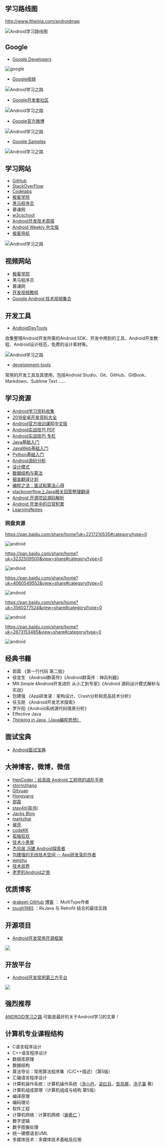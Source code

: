## 学习路线图

http://www.itheima.com/androidmap

![Android学习路线图](http://img.blog.csdn.net/20170406005745987?watermark/2/text/aHR0cDovL2Jsb2cuY3Nkbi5uZXQvYXhpMjk1MzA5MDY2/font/5a6L5L2T/fontsize/400/fill/I0JBQkFCMA==/dissolve/70/gravity/SouthEast)

## Google

- [Google Developers](https://developers.google.cn/)

![google](http://img.blog.csdn.net/20161219232946232?watermark/2/text/aHR0cDovL2Jsb2cuY3Nkbi5uZXQvYXhpMjk1MzA5MDY2/font/5a6L5L2T/fontsize/400/fill/I0JBQkFCMA==/dissolve/70/gravity/SouthEast)

- [Google视频](http://i.youku.com/i/UMjczOTc0NDkzNg==)

![Android学习之路](http://img.blog.csdn.net/20160926211553757)

- [Google开发者社区](http://chinagdg.org/)

![Android学习之路](http://img.blog.csdn.net/20160926211732743)

- [Google官方微博](http://weibo.com/GoogleDevelopers?refer_flag=1005055013_)

![Android学习之路](http://img.blog.csdn.net/20160926211652669)

- [Google Samples](https://github.com/googlesamples)

![Android学习之路](http://img.blog.csdn.net/20160926212604036)

## 学习网站

- [GitHub](https://github.com/)
- [StackOverFlow](http://stackoverflow.com/)
- [Codelabs](http://clmirror.storage.googleapis.com/index.html)
- [极客学院](http://wiki.jikexueyuan.com/)
- [黑马程序员](http://www.itheima.com/)
- 慕课网
- [w3cschool](http://www.w3cschool.cn/)
- [Android开发技术周报](http://www.androidweekly.cn/)
- [Android Weekly 中文版](http://wiki.jikexueyuan.com/project/android-weekly/)
- [极客导航](http://www.jikedaohang.com/)

![Android学习之路](http://img.blog.csdn.net/20161026233117616)

## 视频网站

- [极客学院](http://wiki.jikexueyuan.com/)
- 黑马程序员
- 慕课网
- [开发视频教程](http://geek.csdn.net/news/detail/99708)
- [Google Android 技术视频集合](http://chinagdg.org/2016/08/google-android-videos/)

## 开发工具

- [AndroidDevTools](http://www.androiddevtools.cn/)

收集整理Android开发所需的Android SDK、开发中用到的工具、Android开发教程、Android设计规范，免费的设计素材等。

![Android学习之路](http://img.blog.csdn.net/20160929134827185)

- [development-tools](https://www.gitbook.com/book/alleniverson/development-tools/details)

常用的开发工具及其使用，包括Android Studio、Git、GitHub、GitBook、Markdown、Sublime Text ......

## 学习资源

- [Android学习资料收集](http://mp.weixin.qq.com/s?__biz=MzA4NTQwNDcyMA==&mid=402543523&idx=1&sn=7589887001688123a6a04e081a2b793b&scene=4#wechat_redirect)
- [2016安卓开发资料大全](http://blog.chengyunfeng.com/?p=1020)
- [Android官方培训课程中文版](https://github.com/kesenhoo/android-training-course-in-chinese)
- [Android实战技巧 PDF](http://wiki.jikexueyuan.com/project/android-actual-combat-skills/)
- [Android实战技巧 专栏](http://blog.csdn.net/column/details/android-tip.html)
- [Java基础入门](http://blog.csdn.net/axi295309066/article/details/52485297)
- [JavaWeb基础入门](http://blog.csdn.net/axi295309066/article/details/71057277)
- [Python基础入门](http://blog.csdn.net/axi295309066/article/details/71023059)
- [Android源码分析](http://blog.csdn.net/axi295309066/article/details/64450164)
- [设计模式](http://blog.csdn.net/axi295309066/article/details/64445581)
- [数据结构与算法](http://blog.csdn.net/axi295309066/article/details/53980484)
- [掘金翻译计划](https://github.com/xitu/gold-miner)
- [编程之法：面试和算法心得](https://github.com/julycoding/The-Art-Of-Programming-By-July)
- [stackoverflow上Java相关回答整理翻译](https://github.com/giantray/stackoverflow-java-top-qa)
- [Android 开源项目源码解析](https://github.com/android-cn/android-open-project-analysis)
- [Android 开发中的日常积累](https://github.com/lizhangqu/CoreLink)
- [LearningNotes](https://github.com/GeniusVJR/LearningNotes)

### 网盘资源

https://pan.baidu.com/share/home?uk=2217210535#category/type=0

![android](http://img.blog.csdn.net/20170121114507186?watermark/2/text/aHR0cDovL2Jsb2cuY3Nkbi5uZXQvYXhpMjk1MzA5MDY2/font/5a6L5L2T/fontsize/400/fill/I0JBQkFCMA==/dissolve/70/gravity/SouthEast)

https://pan.baidu.com/share/home?uk=3232509500&view=share#category/type=0

![android](http://img.blog.csdn.net/20170121114333938?watermark/2/text/aHR0cDovL2Jsb2cuY3Nkbi5uZXQvYXhpMjk1MzA5MDY2/font/5a6L5L2T/fontsize/400/fill/I0JBQkFCMA==/dissolve/70/gravity/SouthEast)

https://pan.baidu.com/share/home?uk=4060549552&view=share#category/type=0

![android](http://img.blog.csdn.net/20170121114611297?watermark/2/text/aHR0cDovL2Jsb2cuY3Nkbi5uZXQvYXhpMjk1MzA5MDY2/font/5a6L5L2T/fontsize/400/fill/I0JBQkFCMA==/dissolve/70/gravity/SouthEast)

https://pan.baidu.com/share/home?uk=3560277524&view=share#category/type=0

![android](http://img.blog.csdn.net/20170121114851518?watermark/2/text/aHR0cDovL2Jsb2cuY3Nkbi5uZXQvYXhpMjk1MzA5MDY2/font/5a6L5L2T/fontsize/400/fill/I0JBQkFCMA==/dissolve/70/gravity/SouthEast)

https://pan.baidu.com/share/home?uk=2673153485&view=share#category/type=0

![android](http://img.blog.csdn.net/20170121114946428?watermark/2/text/aHR0cDovL2Jsb2cuY3Nkbi5uZXQvYXhpMjk1MzA5MDY2/font/5a6L5L2T/fontsize/400/fill/I0JBQkFCMA==/dissolve/70/gravity/SouthEast)

## 经典书籍

- 郭霖 《第一行代码 第二版》
- 徐宜生 《Android群英传》《Android群英传：神兵利器》
- MR.Simple 《Android开发进阶 从小工到专家》《Android 源码设计模式解析与实战》
- 包建强 《App研发录：架构设计、Crash分析和竞品技术分析》
- 任玉刚 《Android开发艺术探索》
- 罗升阳《Android系统源代码情景分析》
- Effective Java
- [Thinking in Java（Java编程思想）](http://blog.csdn.net/axi295309066/article/details/71023238)

## 面试宝典

- [Android面试宝典](http://blog.csdn.net/axi295309066/article/details/51275470)

## 大神博客，微博，微信

- [HenCoder：给高级 Android 工程师的进阶手册](http://hencoder.com/)
- [stormzhang](http://stormzhang.com/posts/)
- [Gityuan](http://gityuan.com/)
- [Hongyang](http://blog.csdn.net/lmj623565791)
- [郭霖](http://blog.csdn.net/guolin_blog)
- [stay4it(简书)](http://www.jianshu.com/users/6e4c6553a7f9/latest_articles)
- [Jacks Blog](https://blog.dreamtobe.cn/)
- [markzhai](http://blog.zhaiyifan.cn/)
- [侯亮](https://my.oschina.net/youranhongcha/blog)
- [codeKK](http://p.codekk.com/)
- [孤独狂欢](http://www.gdky005.com/)
- [技术小黑屋](http://droidyue.com/)
- [杰风居 冯建 Android探索者](http://jayfeng.com/)
- [包建强的无线技术空间 -- App研发录的作者](http://www.cnblogs.com/Jax/)
- [weishu](http://weishu.me/)
- [技术视界](http://blog.coderclock.com/)
- [老罗的Android之旅](http://blog.csdn.net/luoshengyang/article/details/6618363)

## 优质博客

- [drakeet-GitHub](https://github.com/drakeet) [博客](http://drakeet.me/) ： MultiType作者
- [tough1985](https://github.com/tough1985) ：RxJava 与 Retrofit 结合的最佳实践

## 开源项目

- [Android开发常用开源框架](http://blog.csdn.net/axi295309066/article/details/52901044)

![](http://img.blog.csdn.net/20170428144103234?watermark/2/text/aHR0cDovL2Jsb2cuY3Nkbi5uZXQvYXhpMjk1MzA5MDY2/font/5a6L5L2T/fontsize/400/fill/I0JBQkFCMA==/dissolve/70/gravity/SouthEast)

## 开放平台

- [Android开发常用第三方平台](http://blog.csdn.net/axi295309066/article/details/52901991)

![](http://img.blog.csdn.net/20161023155813600)

## 强烈推荐

[ANDROID学习之路](http://stormzhang.com/android/2014/07/07/learn-android-from-rookie/) 可能是最好的关于Android学习的文章！

## 计算机专业课程结构

- C语言程序设计
- C++语言程序设计
- 数据库原理
- 数据结构
- 算法导论：常用算法程序集（C/C++描述）（第5版）
- 汇编语言程序设计
- 计算机操作系统：计算机操作系统（[汤小丹](http://book.jd.com/writer/%E6%B1%A4%E5%B0%8F%E4%B8%B9_1.html)，[梁红兵](http://book.jd.com/writer/%E6%A2%81%E7%BA%A2%E5%85%B5_1.html)，[哲凤屏](http://book.jd.com/writer/%E5%93%B2%E5%87%A4%E5%B1%8F_1.html)，[汤子瀛](http://book.jd.com/writer/%E6%B1%A4%E5%AD%90%E7%80%9B_1.html) 著）
- 计算机组成原理（计算机组成与结构 第5版）
- 编译原理
- 编码理论
- 软件工程
- 计算机网络：计算机网络（[谢希仁](https://book.jd.com/writer/%E8%B0%A2%E5%B8%8C%E4%BB%81_1.html) ）
- 数字逻辑
- 数字图像处理
- 统一建模语言UML
- 多媒体技术：多媒体技术基础及应用